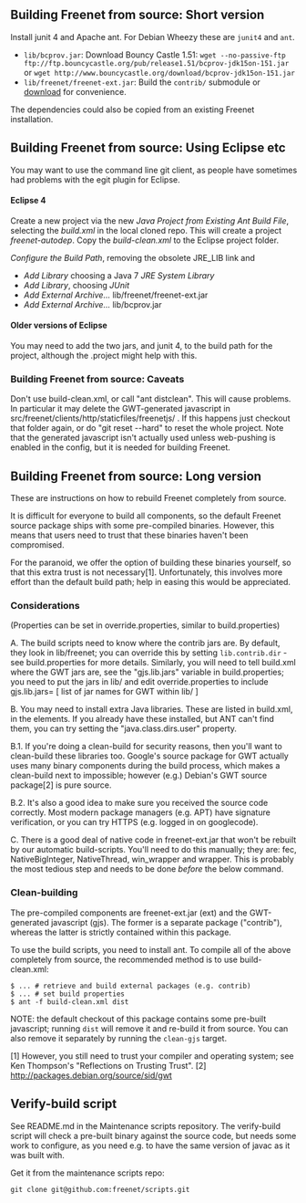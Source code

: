 ## Building Freenet from source: Short version

Install junit 4 and Apache ant. For Debian Wheezy these are `junit4` and `ant`.

* `lib/bcprov.jar`: Download Bouncy Castle 1.51: `wget --no-passive-ftp ftp://ftp.bouncycastle.org/pub/release1.51/bcprov-jdk15on-151.jar` or `wget http://www.bouncycastle.org/download/bcprov-jdk15on-151.jar`
* `lib/freenet/freenet-ext.jar`: Build the `contrib/` submodule or [download](https://downloads.freenetproject.org/alpha/freenet-ext.jar) for convenience.

The dependencies could also be copied from an existing Freenet installation.

## Building Freenet from source: Using Eclipse etc

You may want to use the command line git client, as people have sometimes had problems with the egit plugin for Eclipse.

#### Eclipse 4 ####

Create a new project via the new _Java Project from Existing Ant Build File_, selecting the _build.xml_ in the local cloned repo. This will create a project _freenet-autodep_. Copy the _build-clean.xml_ to the Eclipse project folder.

_Configure the Build Path_, removing the obsolete JRE_LIB link and 
* _Add Library_ choosing a Java 7  _JRE System Library_
* _Add Library_, choosing _JUnit_
* _Add External Archive..._ lib/freenet/freenet-ext.jar
* _Add External Archive..._ lib/bcprov.jar


#### Older versions of Eclipse ####

You may need to add the two jars, and junit 4, to the build path for the project, although the .project might help with this.

### Building Freenet from source: Caveats

Don't use build-clean.xml, or call "ant distclean". This will cause problems. In particular it may delete the GWT-generated javascript in src/freenet/clients/http/staticfiles/freenetjs/ . If this happens just checkout that folder again, or do "git reset --hard" to reset the whole project. Note that the generated javascript isn't actually used unless web-pushing is enabled in the config, but it is needed for building Freenet.

## Building Freenet from source: Long version

These are instructions on how to rebuild Freenet completely from source.

It is difficult for everyone to build all components, so the default Freenet
source package ships with some pre-compiled binaries. However, this means that
users need to trust that these binaries haven't been compromised.

For the paranoid, we offer the option of building these binaries yourself, so
that this extra trust is not necessary[1]. Unfortunately, this involves more
effort than the default build path; help in easing this would be appreciated.

### Considerations

(Properties can be set in override.properties, similar to build.properties)

A. The build scripts need to know where the contrib jars are. By default, they
look in lib/freenet; you can override this by setting `lib.contrib.dir` - see
build.properties for more details. Similarly, you will need to tell build.xml
where the GWT jars are, see the "gjs.lib.jars" variable in build.properties;
you need to put the jars in lib/ and edit override.properties to include
gjs.lib.jars= [ list of jar names for GWT within lib/ ]

B. You may need to install extra Java libraries. These are listed in build.xml,
in the <path> elements. If you already have these installed, but ANT can't find
them, you can try setting the "java.class.dirs.user" property.

B.1. If you're doing a clean-build for security reasons, then you'll want to
clean-build these libraries too. Google's source package for GWT actually uses
many binary components during the build process, which makes a clean-build next
to impossible; however (e.g.) Debian's GWT source package[2] is pure source.

B.2. It's also a good idea to make sure you received the source code correctly.
Most modern package managers (e.g. APT) have signature verification, or you can
try HTTPS (e.g. logged in on googlecode).

C. There is a good deal of native code in freenet-ext.jar that won't be rebuilt
by our automatic build-scripts. You'll need to do this manually; they are: fec,
NativeBigInteger, NativeThread, win_wrapper and wrapper. This is probably the
most tedious step and needs to be done *before* the below command.

### Clean-building

The pre-compiled components are freenet-ext.jar (ext) and the GWT-generated
javascript (gjs). The former is a separate package ("contrib"), whereas the
latter is strictly contained within this package.

To use the build scripts, you need to install ant. To compile all of the above
completely from source, the recommended method is to use build-clean.xml:

    $ ... # retrieve and build external packages (e.g. contrib)
    $ ... # set build properties
    $ ant -f build-clean.xml dist

NOTE: the default checkout of this package contains some pre-built javascript;
running `dist` will remove it and re-build it from source. You can also remove
it separately by running the `clean-gjs` target.

[1] However, you still need to trust your compiler and operating system; see
Ken Thompson's "Reflections on Trusting Trust".
[2] http://packages.debian.org/source/sid/gwt

## Verify-build script

See README.md in the Maintenance scripts repository. The verify-build script 
will check a pre-built binary against the source code, but needs some work to
configure, as you need e.g. to have the same version of javac as it was built
with.

Get it from the maintenance scripts repo:

    git clone git@github.com:freenet/scripts.git
